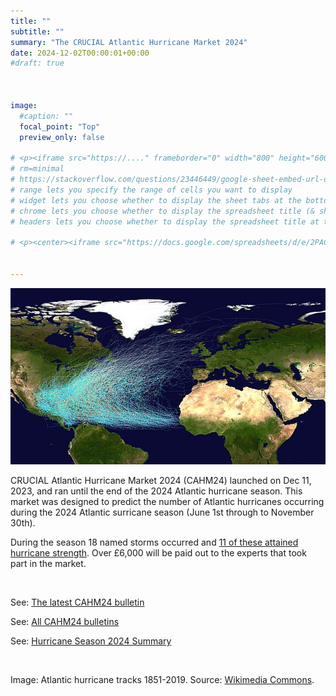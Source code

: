 ```yaml
---
title: ""
subtitle: ""
summary: "The CRUCIAL Atlantic Hurricane Market 2024"
date: 2024-12-02T00:00:01+00:00
#draft: true 



image: 
  #caption: ""
  focal_point: "Top"
  preview_only: false

# <p><iframe src="https://...." frameborder="0" width="800" height="600" allowfullscreen="true" mozallowfullscreen="true" webkitallowfullscreen="true"></iframe></p>
# rm=minimal 
# https://stackoverflow.com/questions/23446449/google-sheet-embed-url-documentation  ## for details on options
# range lets you specify the range of cells you want to display
# widget lets you choose whether to display the sheet tabs at the bottom
# chrome lets you choose whether to display the spreadsheet title (& sheetname) at the top
# headers lets you choose whether to display the spreadsheet title at the top

# <p><center><iframe src="https://docs.google.com/spreadsheets/d/e/2PACX-1vRjUEwUdYPsURx5vZQyT8eMDJ1i7ZPEL5ce3JwbDYicLPlGHK9nPmCKDg_HAFpCtHIZ5pbzE4lTVAxV/pubhtml?gid=0&amp;single=true&amp;widget=false&amp;headers=false&amp;chrome=false" frameborder="0" width="305" height="520" allowfullscreen="true" mozallowfullscreen="true" webkitallowfullscreen="true"></iframe></center></p>


---
```

![Atlantic hurricane tracks](Atlantic_hurricane_tracks.jpg)

CRUCIAL Atlantic Hurricane Market 2024 (CAHM24) launched on Dec 11, 2023, and ran 
until the end of the 2024 Atlantic hurricane season. This market was designed to predict 
the number of Atlantic hurricanes occurring during the 2024 Atlantic surricane season 
(June 1st through to November 30th). 

During the season 18 named storms occurred and [11 of these attained hurricane strength](/post/cahm24-season-so-far/). 
Over £6,000 will be paid out to the experts that took part in the market.



<br> 



See: [The latest CAHM24 bulletin](/post/cahm24-bulletin-13-11/) 

See: [All CAHM24 bulletins](/tag/cahm24)

See: [Hurricane Season 2024 Summary](/post/cahm24-season-so-far/)


<br> 

Image: Atlantic hurricane tracks 1851-2019. Source: [Wikimedia Commons](https://en.wikipedia.org/wiki/File:Atlantic_hurricane_tracks.jpg).

<br> 








